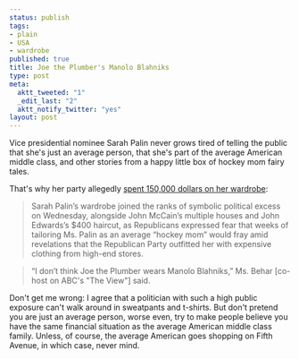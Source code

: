 ```yaml
--- 
status: publish
tags: 
- plain
- USA
- wardrobe
published: true
title: Joe the Plumber's Manolo Blahniks
type: post
meta: 
  aktt_tweeted: "1"
  _edit_last: "2"
  aktt_notify_twitter: "yes"
layout: post
---
```

Vice presidential nominee Sarah Palin never grows tired of telling the public that she's just an average person, that she's part of the average American middle class, and other stories from a happy little box of hockey mom fairy tales.

That's why her party allegedly <a href="http://www.nytimes.com/2008/10/23/us/politics/23palin.html?partner=permalink&exprod=permalink">spent 150,000 dollars on her wardrobe</a>:

<blockquote>Sarah Palin’s wardrobe joined the ranks of symbolic political excess on Wednesday, alongside John McCain’s multiple houses and John Edwards’s $400 haircut, as Republicans expressed fear that weeks of tailoring Ms. Palin as an average “hockey mom” would fray amid revelations that the Republican Party outfitted her with expensive clothing from high-end stores.</blockquote>

<blockquote>“I don’t think Joe the Plumber wears Manolo Blahniks,” Ms. Behar [co-host on ABC's "The View"] said.</blockquote>

Don't get me wrong: I agree that a politician with such a high public exposure can't walk around in sweatpants and t-shirts. But don't pretend you are just an average person, worse even, try to make people believe you have the same financial situation as the average American middle class family. Unless, of course, the average American goes shopping on Fifth Avenue, in which case, never mind.
